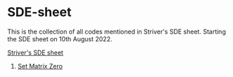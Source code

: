 # SDE-sheet
This is the collection of all codes mentioned in Striver's SDE sheet. Starting the SDE sheet on 10th August 2022.

[Striver's SDE sheet](https://takeuforward.org/interviews/strivers-sde-sheet-top-coding-interview-problems/)
1. [Set Matrix Zero](https://leetcode.com/problems/set-matrix-zeroes/)
